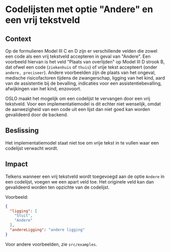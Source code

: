 # Codelijsten met optie "Andere" en een vrij tekstveld

## Context

Op de formulieren Model III C en D zijn er verschillende velden die zowel een code als een vrij tekstveld accepteren in 
geval van "Andere". Een voorbeeld hiervan is het veld "Plaats van overlijden" op Model III D strook B, dat ofwel een 
code (`ziekenhuis` of `thuis`) of vrije tekst accepteert (onder `andere, preciseer`). Andere voorbeelden zijn de plaats 
van het ongeval, medische risicofactoren tijdens de zwangerschap, ligging van het kind, aard van de assistentie bij de 
bevalling, indicaties voor een assistentiebevalling, afwijkingen van het kind, enzovoort.

OSLO maakt het mogelijk om een codelijst te vervangen door een vrij tekstveld. 
Voor een implementatiemodel is dit echter niet wenselijk, omdat de aanwezigheid van een code uit een lijst 
dan niet goed kan worden gevalideerd door de backend.

## Beslissing

Het implementatiemodel staat niet toe om vrije tekst in te vullen waar een codelijst verwacht wordt.

## Impact

Telkens wanneer een vrij tekstveld wordt toegevoegd aan de optie `Andere` in een codelijst, voegen we een apart veld toe. 
Het originele veld kan dan gevalideerd worden ten opzichte van de codelijst.

Voorbeeld:
```json
{
  "ligging": [
    "Stuit",
    "Andere"
  ],
  "andereLigging": "andere ligging"
}
```

Voor andere voorbeelden, zie `src/examples`.
